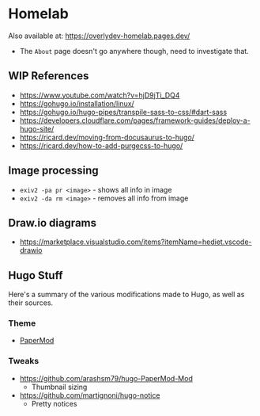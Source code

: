 # Homelab

Also available at: https://overlydev-homelab.pages.dev/

- The `About` page doesn't go anywhere though, need to investigate that.

## WIP References

- https://www.youtube.com/watch?v=hjD9jTi_DQ4
- https://gohugo.io/installation/linux/
- https://gohugo.io/hugo-pipes/transpile-sass-to-css/#dart-sass
- https://developers.cloudflare.com/pages/framework-guides/deploy-a-hugo-site/
- https://ricard.dev/moving-from-docusaurus-to-hugo/
- https://ricard.dev/how-to-add-purgecss-to-hugo/

## Image processing

- `exiv2 -pa pr <image>` - shows all info in image
- `exiv2 -da rm <image>` - removes all info from image

## Draw.io diagrams

- https://marketplace.visualstudio.com/items?itemName=hediet.vscode-drawio

## Hugo Stuff

Here's a summary of the various modifications made to Hugo, as well as their sources.

### Theme
- [PaperMod](https://github.com/adityatelange/hugo-PaperMod/)

### Tweaks
- https://github.com/arashsm79/hugo-PaperMod-Mod
    - Thumbnail sizing
- https://github.com/martignoni/hugo-notice
    - Pretty notices

